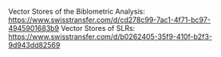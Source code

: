 Vector Stores of the Biblometric Analysis: https://www.swisstransfer.com/d/cd278c99-7ac1-4f71-bc97-4945901683b9
Vector Stores of SLRs: https://www.swisstransfer.com/d/b0262405-35f9-410f-b2f3-9d943dd82569
